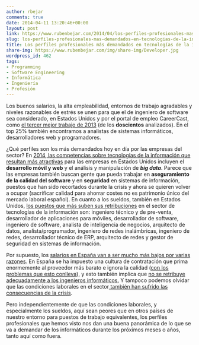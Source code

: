 ```yaml
---
author: rbejar
comments: true
date: 2014-04-11 13:20:46+00:00
layout: post
link: https://www.rubenbejar.com/2014/04/los-perfiles-profesionales-mas-demandados-en-tecnologias-de-la-informacion/
slug: los-perfiles-profesionales-mas-demandados-en-tecnologias-de-la-informacion
title: Los perfiles profesionales más demandados en tecnologías de la información
share-img: https://www.rubenbejar.com/img/share-img/Developer.jpg
wordpress_id: 462
tags:
- Programming
- Software Engineering
- Informática
- Ingeniería
- Profesión
---
```


Los buenos salarios, la alta empleabilidad, entornos de trabajo agradables y niveles razonables de estrés se unen para que el de ingeniero de software sea considerado, en Estados Unidos y por el portal de empleo CareerCast, como [el tercer mejor trabajo de 2013](http://www.careercast.com/jobs-rated/best-worst-jobs-2013) (de los **doscientos** analizados). En el top 25% también encontramos a analistas de sistemas informáticos, desarrolladores web y programadores.

¿Qué perfiles son los más demandados hoy en día por las empresas del sector? En [2014, las competencias sobre tecnologías de la información que resultan más atractivas](http://www.cio.com/article/745784/Hot_IT_Job_Skills_in_2014_Mobile_Web_Development_and_Big_Data) para las empresas en Estados Unidos incluyen el **desarrollo móvil y web** y el análisis y manipulación de **_big data_**. Parece que las empresas también buscan gente que pueda trabajar en **aseguramiento de la calidad del software** y en **seguridad** en sistemas de información, puestos que han sido recortados durante la crisis y ahora se quieren volver a ocupar (sacrificar calidad para ahorrar costes no es patrimonio único del mercado laboral español). En cuanto a los sueldos, también en Estados Unidos, [los puestos que más suben sus retribuciones](http://www.cio.com/slideshow/detail/129868) en el sector de tecnologías de la información son: ingeniero técnico y de pre-venta, desarrollador de aplicaciones para móviles, desarrollador de software, ingeniero de software, analista de inteligencia de negocios, arquitecto de datos, analista/programador, ingeniero de redes inalámbricas, ingeniero de redes, desarrollador técnico de ERP, arquitecto de redes y gestor de seguridad en sistemas de información.

Por supuesto, los [salarios en España van a ser mucho más bajos por varias razones](http://www.javiergarzas.com/2012/09/informaticos-sueldos-bajos.html). En España se ha impuesto una cultura de contratación que prima enormemente al proveedor más barato e ignora la calidad ([con los problemas que esto conlleva](https://www.rubenbejar.com/2013/12/concursos-para-desarrollo-de-software-el-mejor-proveedor-no-es-el-mas-barato/)), y esto también implica que [no se retribuye adecuadamente a los ingenieros informáticos.](http://www.javiergarzas.com/2014/04/en-busca-del-programador-mas-barato.html) Y tampoco podemos olvidar que las condiciones laborales en el sector[ también han sufrido las consecuencias de la crisis](http://www.computing.es/capital-humano/informes/1065962000101/situacion--real--empleo-tic.1.html).

Pero independientemente de que las condiciones laborales, y especialmente los sueldos, aquí sean peores que en otros países de nuestro entorno para puestos de trabajo equivalentes, los perfiles profesionales que hemos visto nos dan una buena panorámica de lo que se va a demandar de los informáticos durante los próximos meses o años, tanto aquí como fuera.

